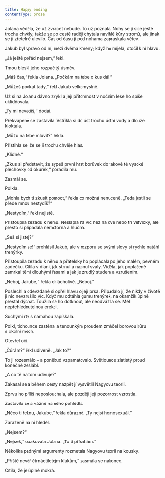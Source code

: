 ```yaml
---
title: Happy ending
contentType: prose
---
```


Jolana věděla, že už zvracet nebude. To už poznala. Nohy se jí sice ještě trochu chvěly, takže se po cestě raději chytala navlhlé kůry stromů, ale jinak se jí zřetelně ulevilo. Čas od času jí pod nohama zapraskala větev.

Jakub byl vpravo od ní, mezi dvěma kmeny; když ho míjela, otočil k ní hlavu.

„Já ještě pořád nejsem,“ řekl.

Tmou bleskl jeho rozpačitý úsměv.

„Máš čas,“ řekla Jolana. „Počkám na tebe o kus dál.“

„Můžeš počkat tady,“ řekl Jakub velkomyslně.

Už si na Jolanu dávno zvykl a její přítomnost v nočním lese ho spíše uklidňovala.

„Ty mi nevadíš,“ dodal.

Překvapeně se zastavila. Vstříkla si do úst trochu ústní vody a dlouze kloktala.

„Můžu na tebe mluvit?“ řekla.

Přistihla se, že se jí trochu chvěje hlas.

„Klidně.“

„Zkus si představit, že sypeš první hrst borůvek do takové té vysoké plechovky od okurek,“ poradila mu.

Zasmál se.

Polkla.

„Mohla bych ti zkusit pomoct,“ řekla co možná nenuceně. „Teda jestli se přede mnou nestydíš?“

„Nestydím,“ řekl nejistě.

Přistoupila zezadu k němu. Nešlápla na víc než na dvě nebo tři větvičky, ale přesto si připadala nemotorná a hlučná.

„Seš si jistej?“

„Nestydím se!“ prohlásil Jakub, ale v rozporu se svými slovy si rychle natáhl trenýrky.

Přistoupila zezadu k němu a přátelsky ho poplácala po jeho malém, pevném zadečku. Cítila v dlani, jak strnul a napnul svaly. Viděla, jak poplašeně zamrkal těmi dlouhými řasami a jak je zrudlý studem a vzrušením.

„Neboj, Jakube,“ řekla chlácholivě. „Neboj.“

Poslechl a odevzdaně si opřel hlavu o její prsa. Připadalo jí, že nikdy v životě ji nic nevzrušilo víc. Když mu odtáhla gumu trenýrek, na okamžik úplně přestal dýchat. Toužila se ho dotknout, ale neodvážila se. Měl nepřehlédnutelnou erekci.

Suchými rty s námahou zapískala.

Polkl, tichounce zasténal a tenounkým proudem zmáčel borovou kůru a okolní mech.

Otevřel oči.

„Čúrám?“ řekl udiveně. „Jak to?“

To ji rozesmálo – a poněkud vzpamatovalo. Světlounce zlatistý proud konečně zeslábl.

„A co tě na tom udivuje?“

Zakasal se a během cesty nazpět jí vysvětlil Nagyovu teorii.

Zprvu ho příliš neposlouchala, ale později její pozornost vzrostla.

Zastavila se a vážně na něho pohlédla.

„Něco ti řeknu, Jakube,“ řekla důrazně. „Ty nejsi homosexuál.“

Zaraženě na ni hleděl.

„Nejsem?“

„Nejseš,“ opakovala Jolana. „To ti přísahám.“

Několika pádnými argumenty rozmetala Nagyovu teorii na kousky.

„Příště nevěř čtrnáctiletejm klukům,“ zasmála se nakonec.

Cítila, že je úplně mokrá.
